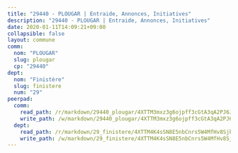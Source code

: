 ```yaml
---
title: "29440 - PLOUGAR | Entraide, Annonces, Initiatives"
description: "29440 - PLOUGAR | Entraide, Annonces, Initiatives"
date: 2020-01-11T14:09:21+09:00
collapsible: false
layout: commune
comm:
  nom: "PLOUGAR"
  slug: plougar
  cp: "29440"
dept:
  nom: "Finistère"
  slug: finistere
  num: "29"
peerpad:
  comm:
    read_path: /r/markdown/29440_plougar/4XTTM3mxz3g6ojpff3cGtA3qA2PJ6J6YjKjQpxGjo7vGYxb5j
    write_path: /w/markdown/29440_plougar/4XTTM3mxz3g6ojpff3cGtA3qA2PJ6J6YjKjQpxGjo7vGYxb5j-K3TgUoALNUHcsi3cuw1yGgpAj8khxoWzKfRtJwB6MTJ6SbzZvcpotwfq9uHUK4wBSCh4aXFCz7phy567UZ8ZDXopqa2gTnKJhR2m3njHnsL386WXXC2YE9dGaNqyVL8NuXWPYG5f
  dept:
    read_path: /r/markdown/29_finistere/4XTTM4K4sSN8E5nbCnrs5W4MfHv8SjkZXZkMiZwJKZCUFreuC
    write_path: /w/markdown/29_finistere/4XTTM4K4sSN8E5nbCnrs5W4MfHv8SjkZXZkMiZwJKZCUFreuC-K3TgUmttHvLKDBu5vxQ3oPzTia91UxXiaB3vEFjsHJiDiJD9aQfr6ibvcPa75Eo3oX7ob78s9tVxCKrtPM9bLAmDziVCSFjEgZbp3rqL8Ji8Q5aZhxfTcqkGX75WxHS6TQxtiQQ6
---
```


